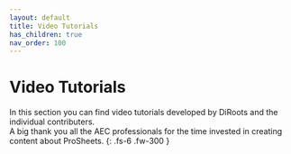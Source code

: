 ```yaml
---
layout: default
title: Video Tutorials
has_children: true
nav_order: 100
---
```


# Video Tutorials

In this section you can find video tutorials developed by DiRoots and the individual contributers.  
A big thank you all the AEC professionals for the time invested in creating content about ProSheets.
{: .fs-6 .fw-300 }
